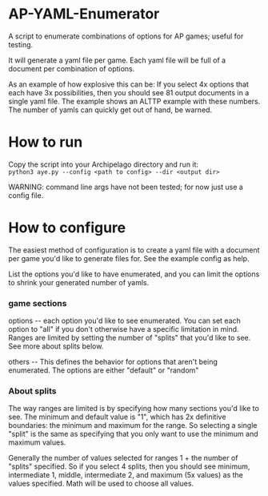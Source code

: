 # AP-YAML-Enumerator
A script to enumerate combinations of options for AP games; useful for testing.

It will generate a yaml file per game. Each yaml file will be full of a document per combination of options.

As an example of how explosive this can be:
If you select 4x options that each have 3x possibilities, then you should see 81 output documents in a single yaml file.
The example shows an ALTTP example with these numbers. The number of yamls can quickly get out of hand, be warned.

# How to run

Copy the script into your Archipelago directory and run it:  
`python3 aye.py --config <path to config> --dir <output dir>`

WARNING: command line args have not been tested; for now just use a config file.

# How to configure

The easiest method of configuration is to create a yaml file with a document per game you'd like to generate files for.
See the example config as help.

List the options you'd like to have enumerated, and you can limit the options to shrink your generated number of yamls.

### game sections

options -- each option you'd like to see enumerated. You can set each option to "all" if you don't otherwise
have a specific limitation in mind. Ranges are limited by setting the number of "splits" that you'd like to see.
See more about splits below.

others -- This defines the behavior for options that aren't being enumerated. The options are either "default" or "random"

### About splits

The way ranges are limited is by specifying how many sections you'd like to see. The minimum and default value is "1", which
has 2x definitive boundaries: the minimum and maximum for the range. So selecting a single "split" is the same as specifying
that you only want to use the minimum and maximum values.

Generally the number of values selected for ranges 1 + the number of "splits" specified. So if you select 4 splits, then
you should see minimum, intermediate 1, middle, intermediate 2, and maximum (5x values) as the values specified. Math will
be used to choose all values.
